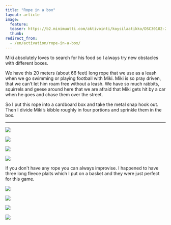 ```yaml
---
title: "Rope in a box"
layout: article
image:
  feature:
  teaser: https://b2.minimuutti.com/aktivointi/koysilaatikko/DSC30102-245px.jpg
  thumb:
redirect_from:
  - /en/activation/rope-in-a-box/
---
```


Miki absolutely loves to search for his food so I always try new obstacles with different boxes.

We have this 20 meters (about 66 feet) long rope that we use as a leash when we go swimming or playing football with Miki. Miki is so pray driven, that we can’t let him roam free without a leash. We have so much rabbits, squirrels and geese around here that we are afraid that Miki gets hit by a car when he goes and chase them over the street.

So I put this rope into a cardboard box and take the metal snap hook out. Then I divide Miki’s kibble roughly in four portions and sprinkle them in the box.

---

![](https://b2.minimuutti.com/aktivointi/koysilaatikko/DSC30098_2-800px.jpg)

![](https://b2.minimuutti.com/aktivointi/koysilaatikko/DSC30102_2-800px.jpg)

![](https://b2.minimuutti.com/aktivointi/koysilaatikko/DSC26678_2-800px.jpg)

![](https://b2.minimuutti.com/aktivointi/koysilaatikko/DSC26701_2-800px.jpg)

If you don't have any rope you can always improvise. I happened to have three long fleece plaits which I put on a basket and they were just perfect for this game.

![](https://b2.minimuutti.com/aktivointi/koysilaatikko/DS40104-800px.jpg)

![](https://b2.minimuutti.com/aktivointi/koysilaatikko/DS40135-800px.jpg)

![](https://b2.minimuutti.com/aktivointi/koysilaatikko/DS40110-800px.jpg)

![](https://b2.minimuutti.com/aktivointi/koysilaatikko/DS40124-800px.jpg)
